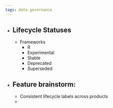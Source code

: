 ```yaml
---
tags: data governance
---
```


- ## Lifecycle Statuses
	- Frameworks
		- R
		- Experimental
		- Stable
		- Deprecated
		- Superseded
- ## Feature brainstorm:
	- Consistent lifecycle labels across products
	-